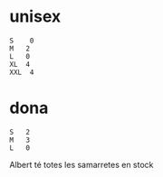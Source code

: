 # unisex
    S	 0
	M	2
	L	0
	XL	4
	XXL	 4

# dona
	S	2
	M	3
	L	0

Albert té totes les samarretes en stock

